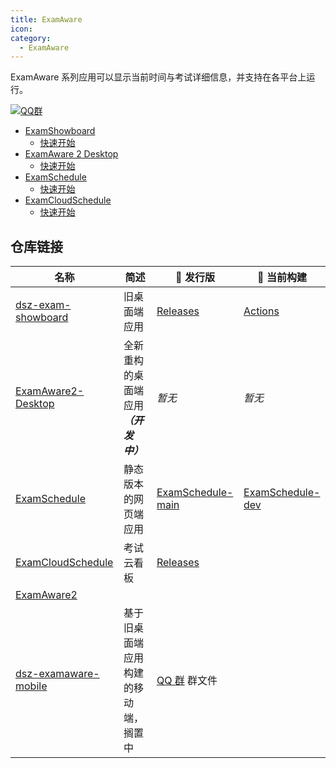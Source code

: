 ```yaml
---
title: ExamAware
icon: 
category:
  - ExamAware
---
```


ExamAware 系列应用可以显示当前时间与考试详细信息，并支持在各平台上运行。

[![QQ群](https://img.shields.io/badge/-QQ%E7%BE%A4%EF%BD%9C901670561-blue?style=flat&logo=QQ&logoColor=white)](https://qm.qq.com/q/zDiEipHsaI)

- [ExamShowboard](/dashboard/examaware/exam-showboard/index.md)
  - [快速开始](/dashboard/examaware/exam-showboard/get-started.md)
- [ExamAware 2 Desktop](/dashboard/examaware/examaware2-desktop/index.md)
  - [快速开始](/dashboard/examaware/examaware2-desktop/get-started.md)
- [ExamSchedule](/dashboard/examaware/examschedule/index.md)
  - [快速开始](/dashboard/examaware/examschedule/get-started.md)
- [ExamCloudSchedule](/dashboard/examaware/examcloudschedule/index.md)
  - [快速开始](/dashboard/examaware/examcloudschedule/get-started.md)

## 仓库链接

| 名称 | 简述 | 🚀 发行版 | 🚧 当前构建 |
| - | - | - | - |
| [dsz-exam-showboard](https://github.com/ExamAware/dsz-exam-showboard) | 旧桌面端应用 | [Releases](https://github.com/ExamAware/dsz-exam-showboard/releases) | [Actions](https://github.com/ExamAware/dsz-exam-showboard/actions) |
| [ExamAware2-Desktop](https://github.com/ExamAware/ExamAware2-Desktop) | 全新重构的桌面端应用 ***（开发中）*** | *暂无* | *暂无* |
| [ExamSchedule](https://github.com/ExamAware/ExamSchedule) | 静态版本的网页端应用 | [ExamSchedule-main](https://github.com/ExamAware/ExamSchedule) | [ExamSchedule-dev](https://github.com/ExamAware/ExamSchedule/tree/dev) |
| [ExamCloudSchedule](https://github.com/ExamAware/ExamCloudSchedule) | 考试云看板 | [Releases](https://github.com/ExamAware/ExamCloudSchedule/releases) | |
| [ExamAware2](https://github.com/ExamAware/ExamAware2) | | | |
| [dsz-examaware-mobile](https://github.com/ExamAware/dsz-examaware-mobile) | 基于旧桌面端应用构建的移动端，搁置中 | [QQ 群](https://qm.qq.com/q/zDiEipHsaI) 群文件 | |